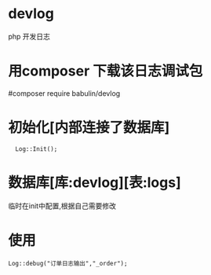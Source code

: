 # devlog
php 开发日志

# 用composer 下载该日志调试包
#composer require babulin/devlog

# 初始化[内部连接了数据库]
```
  Log::Init();
```
# 数据库[库:devlog][表:logs]
临时在init中配置,根据自己需要修改
# 使用
```
Log::debug("订单日志输出","_order");
```
